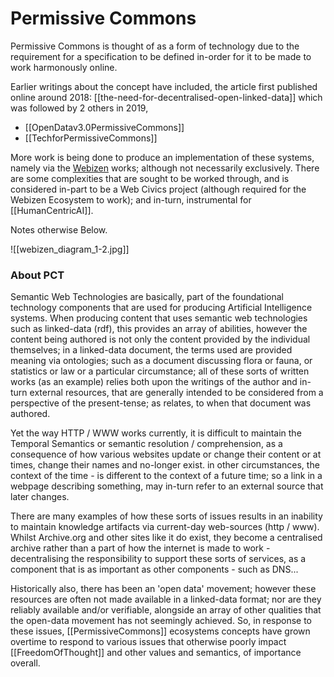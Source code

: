 # Permissive Commons

Permissive Commons is thought of as a form of technology due to the requirement for a specification to be defined in-order for it to be made to work harmonously online.

Earlier writings about the concept have included, the article first published online around 2018: [[the-need-for-decentralised-open-linked-data]] which was followed by 2 others in 2019,
- [[OpenDatav3.0PermissiveCommons]]
- [[TechforPermissiveCommons]]

More work is being done to produce an implementation of these systems, namely via the [Webizen](https://devdocs.webizen.org/PermissiveCommons/) works; although not necessarily exclusively.  There are some complexities that are sought to be worked through, and is considered in-part to be a Web Civics project (although required for the Webizen Ecosystem to work); and in-turn, instrumental for [[HumanCentricAI]].

Notes otherwise Below.


![[webizen_diagram_1-2.jpg]]


### About PCT

Semantic Web Technologies are basically, part of the foundational technology components that are used for producing Artificial Intelligence systems.   When producing content that uses semantic web technologies such as linked-data (rdf), this provides an array of abilities, however the content being authored is not only the content provided by the individual themselves; in a linked-data document, the terms used are provided meaning via ontologies; such as a document discussing flora or fauna, or statistics or law or a particular circumstance; all of these sorts of written works (as an example) relies both upon the writings of the author and in-turn external resources, that are generally intended to be considered from a perspective of the present-tense; as relates, to when that document was authored. 

Yet the way HTTP / WWW works currently, it is difficult to maintain the Temporal Semantics or semantic resolution / comprehension, as a consequence of how various websites update or change their content or at times, change their names and no-longer exist.  in other circumstances, the context of the time - is different to the context of a future time; so a link in a webpage describing something, may in-turn refer to an external source that later changes.

There are many examples of how these sorts of issues results in an inability to maintain knowledge artifacts via current-day web-sources (http / www).  Whilst Archive.org and other sites like it do exist, they become a centralised archive rather than a part of how the internet is made to work - decentralising the responsibility to support these sorts of services, as a component that is as important as other components - such as DNS...  

Historically also, there has been an 'open data' movement; however these resources are often not made available in a linked-data format; nor are they reliably available and/or verifiable, alongside an array of other qualities that the open-data movement has not seemingly achieved.  So, in response to these issues, [[PermissiveCommons]] ecosystems concepts have grown overtime to respond to various issues that otherwise poorly impact [[FreedomOfThought]] and other values and semantics, of importance overall.